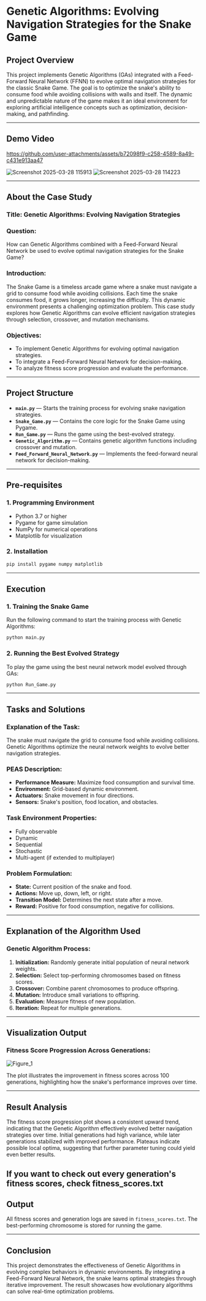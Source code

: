 # **Genetic Algorithms: Evolving Navigation Strategies for the Snake Game**

## **Project Overview**
This project implements Genetic Algorithms (GAs) integrated with a Feed-Forward Neural Network (FFNN) to evolve optimal navigation strategies for the classic Snake Game. The goal is to optimize the snake's ability to consume food while avoiding collisions with walls and itself. The dynamic and unpredictable nature of the game makes it an ideal environment for exploring artificial intelligence concepts such as optimization, decision-making, and pathfinding.

---

## **Demo Video**

https://github.com/user-attachments/assets/b72098f9-c258-4589-8a49-c431e913aa47

![Screenshot 2025-03-28 115913](https://github.com/user-attachments/assets/3f7fef91-d8d0-44af-8f7a-d3a71e3388ab)
![Screenshot 2025-03-28 114223](https://github.com/user-attachments/assets/5cde5ba1-3e68-42c7-a82b-876f60c26087)

---

## **About the Case Study**

### **Title:** Genetic Algorithms: Evolving Navigation Strategies

### **Question:**
How can Genetic Algorithms combined with a Feed-Forward Neural Network be used to evolve optimal navigation strategies for the Snake Game?

### **Introduction:**
The Snake Game is a timeless arcade game where a snake must navigate a grid to consume food while avoiding collisions. Each time the snake consumes food, it grows longer, increasing the difficulty. This dynamic environment presents a challenging optimization problem. This case study explores how Genetic Algorithms can evolve efficient navigation strategies through selection, crossover, and mutation mechanisms.

### **Objectives:**
- To implement Genetic Algorithms for evolving optimal navigation strategies.
- To integrate a Feed-Forward Neural Network for decision-making.
- To analyze fitness score progression and evaluate the performance.

---

## **Project Structure**

- **`main.py`** — Starts the training process for evolving snake navigation strategies.
- **`Snake_Game.py`** — Contains the core logic for the Snake Game using Pygame.
- **`Run_Game.py`** — Runs the game using the best-evolved strategy.
- **`Genetic_Algorithm.py`** — Contains genetic algorithm functions including crossover and mutation.
- **`Feed_Forward_Neural_Network.py`** — Implements the feed-forward neural network for decision-making.

---

## **Pre-requisites**

### **1. Programming Environment**
- Python 3.7 or higher
- Pygame for game simulation
- NumPy for numerical operations
- Matplotlib for visualization

### **2. Installation**
```bash
pip install pygame numpy matplotlib
```

---

## **Execution**

### **1. Training the Snake Game**
Run the following command to start the training process with Genetic Algorithms:
```bash
python main.py
```

### **2. Running the Best Evolved Strategy**
To play the game using the best neural network model evolved through GAs:
```bash
python Run_Game.py
```

---

## **Tasks and Solutions**

### **Explanation of the Task:**
The snake must navigate the grid to consume food while avoiding collisions. Genetic Algorithms optimize the neural network weights to evolve better navigation strategies.

### **PEAS Description:**
- **Performance Measure:** Maximize food consumption and survival time.
- **Environment:** Grid-based dynamic environment.
- **Actuators:** Snake movement in four directions.
- **Sensors:** Snake's position, food location, and obstacles.

### **Task Environment Properties:**
- Fully observable
- Dynamic
- Sequential
- Stochastic
- Multi-agent (if extended to multiplayer)

### **Problem Formulation:**
- **State:** Current position of the snake and food.
- **Actions:** Move up, down, left, or right.
- **Transition Model:** Determines the next state after a move.
- **Reward:** Positive for food consumption, negative for collisions.

---

## **Explanation of the Algorithm Used**

### **Genetic Algorithm Process:**
1. **Initialization:** Randomly generate initial population of neural network weights.
2. **Selection:** Select top-performing chromosomes based on fitness scores.
3. **Crossover:** Combine parent chromosomes to produce offspring.
4. **Mutation:** Introduce small variations to offspring.
5. **Evaluation:** Measure fitness of new population.
6. **Iteration:** Repeat for multiple generations.

---

## **Visualization Output**

### **Fitness Score Progression Across Generations:**

![Figure_1](https://github.com/user-attachments/assets/62f7b2b2-2d08-42db-b548-2bbc8f02b230)


The plot illustrates the improvement in fitness scores across 100 generations, highlighting how the snake's performance improves over time.

---

## **Result Analysis**

The fitness score progression plot shows a consistent upward trend, indicating that the Genetic Algorithm effectively evolved better navigation strategies over time. Initial generations had high variance, while later generations stabilized with improved performance. Plateaus indicate possible local optima, suggesting that further parameter tuning could yield even better results.

If you want to check out every generation's fitness scores, check fitness_scores.txt
---

## **Output**

All fitness scores and generation logs are saved in `fitness_scores.txt`. The best-performing chromosome is stored for running the game.

---

## **Conclusion**

This project demonstrates the effectiveness of Genetic Algorithms in evolving complex behaviors in dynamic environments. By integrating a Feed-Forward Neural Network, the snake learns optimal strategies through iterative improvement. The result showcases how evolutionary algorithms can solve real-time optimization problems.

